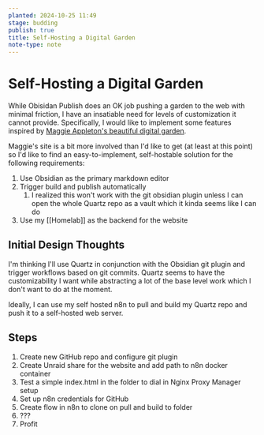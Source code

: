 ```yaml
---
planted: 2024-10-25 11:49
stage: budding
publish: true
title: Self-Hosting a Digital Garden
note-type: note
---
```

# Self-Hosting a Digital Garden

While Obisidan Publish does an OK job pushing a garden to the web with minimal friction, I have an insatiable need for levels of customization it cannot provide. Specifically, I would like to implement some features inspired by [Maggie Appleton's beautiful digital garden](https://maggieappleton.com/garden).

Maggie's site is a bit more involved than I'd like to get (at least at this point) so I'd like to find an easy-to-implement, self-hostable solution for the following requirements:

1. Use Obsidian as the primary markdown editor
2. Trigger build and publish automatically
	1. I realized this won't work with the git obsidian plugin unless I can open the whole Quartz repo as a vault which it kinda seems like I can do
3. Use my [[Homelab]] as the backend for the website

## Initial Design Thoughts
I'm thinking I'll use Quartz in conjunction with the Obsidian git plugin and trigger workflows based on git commits. Quartz seems to have the customizability I want while abstracting a lot of the base level work which I don't want to do at the moment.

Ideally, I can use my self hosted n8n to pull and build my Quartz repo and push it to a self-hosted web server.

## Steps
1. Create new GitHub repo and configure git plugin
2. Create Unraid share for the website and add path to n8n docker container
3. Test a simple index.html in the folder to dial in Nginx Proxy Manager setup
4. Set up n8n credentials for GitHub
5. Create flow in n8n to clone on pull and build to folder
6. ???
7. Profit

